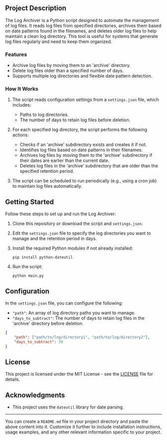 
## Project Description

The Log Archiver is a Python script designed to automate the management of log files. It reads log files from specified directories, archives them based on date patterns found in the filenames, and deletes older log files to help maintain a clean log directory. This tool is useful for systems that generate log files regularly and need to keep them organized.

### Features

- Archive log files by moving them to an 'archive' directory.
- Delete log files older than a specified number of days.
- Supports multiple log directories and flexible date pattern detection.

### How It Works

1. The script reads configuration settings from a `settings.json` file, which includes:
   - Paths to log directories.
   - The number of days to retain log files before deletion.

2. For each specified log directory, the script performs the following actions:
   - Checks if an 'archive' subdirectory exists and creates it if not.
   - Identifies log files based on date patterns in their filenames.
   - Archives log files by moving them to the 'archive' subdirectory if their dates are earlier than the current date.
   - Deletes log files in the 'archive' subdirectory that are older than the specified retention period.

3. The script can be scheduled to run periodically (e.g., using a cron job) to maintain log files automatically.

## Getting Started

Follow these steps to set up and run the Log Archiver:

1. Clone this repository or download the script and `settings.json`.

2. Edit the `settings.json` file to specify the log directories you want to manage and the retention period in days.

3. Install the required Python modules if not already installed:
   ```
   pip install python-dateutil
   ```

4. Run the script:
   ```
   python main.py
   ```

## Configuration

In the `settings.json` file, you can configure the following:

- `"path"`: An array of log directory paths you want to manage.
- `"days_to_subtract"`: The number of days to retain log files in the 'archive' directory before deletion.

```json
{
    "path": ["path/to/log/directory1", "path/to/log/directory2"],
    "days_to_subtract": 30
}
```

## License

This project is licensed under the MIT License - see the [LICENSE](LICENSE) file for details.

## Acknowledgments

- This project uses the `dateutil` library for date parsing.

---

You can create a `README.md` file in your project directory and paste the above content into it. Customize it further to include installation instructions, usage examples, and any other relevant information specific to your project.
